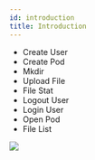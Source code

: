 ```yaml
---
id: introduction
title: Introduction
---
```


- Create User
- Create Pod
- Mkdir
- Upload File
- File Stat
- Logout User
- Login User
- Open Pod
- File List

[![](https://j.gifs.com/2xjLMJ.gif)](https://bee.fairos.io/files/7acc9476b5f4120d82c5e13213eed4ae05d384e1ffc4b40158563c5471d88b7e)

